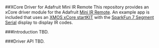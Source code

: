 ##XCore Driver for Adafruit Mini IR Remote
This repository provides an xCore driver module for the Adafruit [Mini IR Remote](http://www.adafruit.com/products/389).  An example app is included that uses an [XMOS xCore startKIT](http://www.xmos.com/startkit) with the [SparkFun 7 Segment Serial](https://github.com/teachop/xcore_seven_seg) display to display IR codes.

###Introduction
TBD.

###Driver API
TBD.
